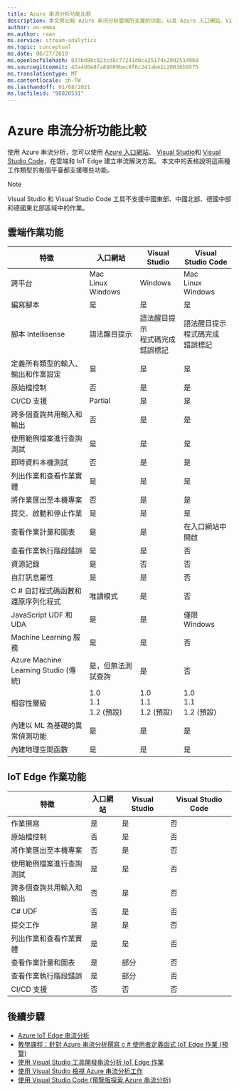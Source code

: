 ```yaml
---
title: Azure 串流分析功能比較
description: 本文將比較 Azure 串流分析雲端所支援的功能，以及 Azure 入口網站、Visual Studio 和 Visual Studio Code 中的 IoT Edge 作業。
author: an-emma
ms.author: raan
ms.service: stream-analytics
ms.topic: conceptual
ms.date: 06/27/2019
ms.openlocfilehash: 037bd8bc823cd8c77241d0ca25174e29d25149b9
ms.sourcegitcommit: 42a4d0e8fa84609bec0f6c241abe1c20036b9575
ms.translationtype: MT
ms.contentlocale: zh-TW
ms.lasthandoff: 01/08/2021
ms.locfileid: "98020531"
---
```

# <a name="azure-stream-analytics-feature-comparison"></a>Azure 串流分析功能比較

使用 Azure 串流分析，您可以使用 [Azure 入口網站](stream-analytics-quick-create-portal.md)、 [Visual Studio](stream-analytics-quick-create-vs.md)和 [Visual Studio Code](quick-create-visual-studio-code.md)，在雲端和 IoT Edge 建立串流解決方案。 本文中的表格說明這兩種工作類型的每個平臺都支援哪些功能。

> [!NOTE]
> Visual Studio 和 Visual Studio Code 工具不支援中國東部、中國北部、德國中部和德國東北部區域中的作業。

## <a name="cloud-job-features"></a>雲端作業功能


|特徵  |入口網站  |Visual Studio  |Visual Studio Code  |
|---------|---------|---------|---------|
|跨平台     |Mac</br>Linux</br>Windows         |Windows        |Mac</br>Linux</br>Windows          |
|編寫腳本     |是         |是         |是         |
|腳本 Intellisense     |語法醒目提示         |語法醒目提示</br>程式碼完成</br>錯誤標記         |語法醒目提示</br>程式碼完成</br>錯誤標記         |
|定義所有類型的輸入、輸出和作業設定     |是         |是         |是         |
|原始檔控制     |否         |是         |是         |
|CI/CD 支援     |Partial         |是         |是         |
|跨多個查詢共用輸入和輸出     |否         |是         |是         |
|使用範例檔案進行查詢測試     |是         |是        |是         |
|即時資料本機測試     |否         |是       |是      |
|列出作業和查看作業實體     |是         |是        |是         |
|將作業匯出至本機專案     |否         |是         |是         |
|提交、啟動和停止作業     |是         |是         |是         |
|查看作業計量和圖表     |是         |是         |在入口網站中開啟         |
|查看作業執行階段錯誤     |是         |是         |否         |
|資源記錄     |是         |否         |否         |
|自訂訊息屬性     |是         |是         |否       |
|C # 自訂程式碼函數和還原序列化程式|唯讀模式|是|否|
|JavaScript UDF 和 UDA     |是         |是         |僅限 Windows         |
|Machine Learning 服務     |是        |是         |否         |
|Azure Machine Learning Studio (傳統) |是，但無法測試查詢        |是 |否         |
|相容性層級     |1.0</br>1.1</br>1.2 (預設)          |1.0</br>1.1</br>1.2 (預設)            |1.0</br>1.1</br>1.2 (預設)            |
|內建以 ML 為基礎的異常偵測功能     |是         |是         |是         |
|內建地理空間函數     |是         |是         |是         |



## <a name="iot-edge-job-features"></a>IoT Edge 作業功能

|特徵  |入口網站  |Visual Studio  |Visual Studio Code  |
|---------|---------|---------|---------|
|作業撰寫     |是         |是         |否         |
|原始檔控制     |否         |是         |否         |
|將作業匯出至本機專案     |否         |是         |否         |
|使用範例檔案進行查詢測試     |是         |是         |否         |
|跨多個查詢共用輸入和輸出     |否         |是         |否         |
|C# UDF     |否         |是         |否         |
|提交工作     |是         |是         |否         |
|列出作業和查看作業實體     |是         |是         |否         |
|查看作業計量和圖表     |是         |部分         |否         |
|查看作業執行階段錯誤     |是         |部分         |否         |
|CI/CD 支援     |否         |否         |否         |


## <a name="next-steps"></a>後續步驟

* [Azure IoT Edge 串流分析](stream-analytics-edge.md)
* [教學課程：針對 Azure 串流分析撰寫 c # 使用者定義函式 IoT Edge 作業 (預覽) ](stream-analytics-edge-csharp-udf.md)
* [使用 Visual Studio 工具開發串流分析 IoT Edge 作業](stream-analytics-tools-for-visual-studio-edge-jobs.md)
* [使用 Visual Studio 檢視 Azure 串流分析工作](stream-analytics-vs-tools.md)
* [使用 Visual Studio Code (預覽版探索 Azure 串流分析) ](visual-studio-code-explore-jobs.md)



